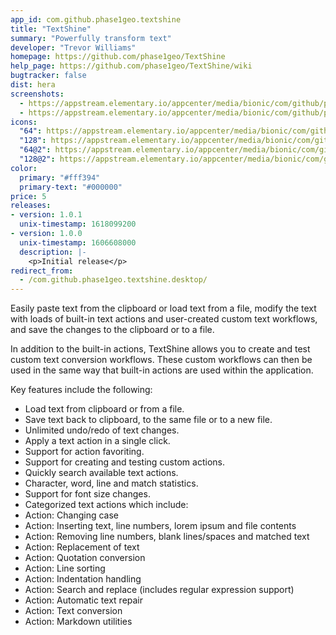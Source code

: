 ```yaml
---
app_id: com.github.phase1geo.textshine
title: "TextShine"
summary: "Powerfully transform text"
developer: "Trevor Williams"
homepage: https://github.com/phase1geo/TextShine
help_page: https://github.com/phase1geo/TextShine/wiki
bugtracker: false
dist: hera
screenshots:
  - https://appstream.elementary.io/appcenter/media/bionic/com/github/phase1geo.textshine/A1AECE22CB77A28D4F38DAAB516310CB/screenshots/image-1_orig.png
  - https://appstream.elementary.io/appcenter/media/bionic/com/github/phase1geo.textshine/A1AECE22CB77A28D4F38DAAB516310CB/screenshots/image-2_orig.png
icons:
  "64": https://appstream.elementary.io/appcenter/media/bionic/com/github/phase1geo.textshine/A1AECE22CB77A28D4F38DAAB516310CB/icons/64x64/com.github.phase1geo.textshine_com.github.phase1geo.textshine.png
  "128": https://appstream.elementary.io/appcenter/media/bionic/com/github/phase1geo.textshine/A1AECE22CB77A28D4F38DAAB516310CB/icons/128x128/com.github.phase1geo.textshine_com.github.phase1geo.textshine.png
  "64@2": https://appstream.elementary.io/appcenter/media/bionic/com/github/phase1geo.textshine/A1AECE22CB77A28D4F38DAAB516310CB/icons/64x64@2/com.github.phase1geo.textshine_com.github.phase1geo.textshine.png
  "128@2": https://appstream.elementary.io/appcenter/media/bionic/com/github/phase1geo.textshine/A1AECE22CB77A28D4F38DAAB516310CB/icons/128x128@2/com.github.phase1geo.textshine_com.github.phase1geo.textshine.png
color:
  primary: "#fff394"
  primary-text: "#000000"
price: 5
releases:
- version: 1.0.1
  unix-timestamp: 1618099200
- version: 1.0.0
  unix-timestamp: 1606608000
  description: |-
    <p>Initial release</p>
redirect_from:
  - /com.github.phase1geo.textshine.desktop/
---
```


<p>Easily paste text from the clipboard or load text from a file, modify the text
        with loads of built-in text actions and user-created custom text workflows, and
        save the changes to the clipboard or to a file.</p>
<p>In addition to the built-in actions, TextShine allows you to create and test
        custom text conversion workflows. These custom workflows can then be used in the
        same way that built-in actions are used within the application.</p>
<p>Key features include the following:</p>
<ul>
  <li>Load text from clipboard or from a file.</li>
  <li>Save text back to clipboard, to the same file or to a new file.</li>
  <li>Unlimited undo/redo of text changes.</li>
  <li>Apply a text action in a single click.</li>
  <li>Support for action favoriting.</li>
  <li>Support for creating and testing custom actions.</li>
  <li>Quickly search available text actions.</li>
  <li>Character, word, line and match statistics.</li>
  <li>Support for font size changes.</li>
  <li>Categorized text actions which include:</li>
  <li>Action: Changing case</li>
  <li>Action: Inserting text, line numbers, lorem ipsum and file contents</li>
  <li>Action: Removing line numbers, blank lines/spaces and matched text</li>
  <li>Action: Replacement of text</li>
  <li>Action: Quotation conversion</li>
  <li>Action: Line sorting</li>
  <li>Action: Indentation handling</li>
  <li>Action: Search and replace (includes regular expression support)</li>
  <li>Action: Automatic text repair</li>
  <li>Action: Text conversion</li>
  <li>Action: Markdown utilities</li>
</ul>